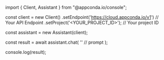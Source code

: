 import { Client, Assistant } from "@appconda.io/console";

const client = new Client()
    .setEndpoint('https://cloud.appconda.io/v1') // Your API Endpoint
    .setProject('<YOUR_PROJECT_ID>'); // Your project ID

const assistant = new Assistant(client);

const result = await assistant.chat(
    '<PROMPT>' // prompt
);

console.log(result);
